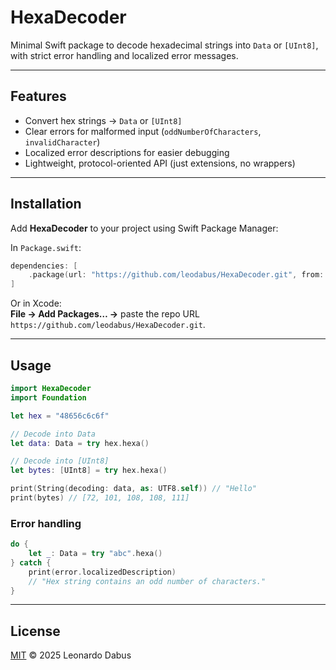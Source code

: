# HexaDecoder

Minimal Swift package to decode hexadecimal strings into `Data` or `[UInt8]`, with strict error handling and localized error messages.

---

## Features

- Convert hex strings → `Data` or `[UInt8]`
- Clear errors for malformed input (`oddNumberOfCharacters`, `invalidCharacter`)
- Localized error descriptions for easier debugging
- Lightweight, protocol-oriented API (just extensions, no wrappers)

---

## Installation

Add **HexaDecoder** to your project using Swift Package Manager:

In `Package.swift`:

```swift
dependencies: [
    .package(url: "https://github.com/leodabus/HexaDecoder.git", from: "1.0.0")
]
```

Or in Xcode:  
**File → Add Packages… →** paste the repo URL `https://github.com/leodabus/HexaDecoder.git`.

---

## Usage

```swift
import HexaDecoder
import Foundation

let hex = "48656c6c6f"

// Decode into Data
let data: Data = try hex.hexa()

// Decode into [UInt8]
let bytes: [UInt8] = try hex.hexa()

print(String(decoding: data, as: UTF8.self)) // "Hello"
print(bytes) // [72, 101, 108, 108, 111]
```

### Error handling

```swift
do {
    let _: Data = try "abc".hexa()
} catch {
    print(error.localizedDescription)
    // "Hex string contains an odd number of characters."
}
```

---

## License

[MIT](LICENSE) © 2025 Leonardo Dabus
